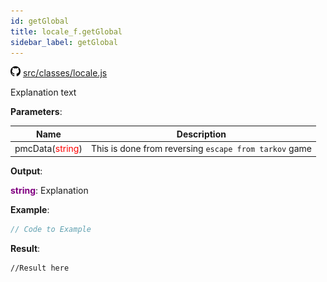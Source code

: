 ```yaml
---
id: getGlobal
title: locale_f.getGlobal
sidebar_label: getGlobal
---
```

![](/img/github.png) [src/classes/locale.js](https://github.com/TrustedSourceLeaks/LeakedServer/blob/master/src/classes/locale.js#L11)

Explanation text

**Parameters**:

Name  |   Description 
----------- |   -----------
pmcData(<font color="red">string</font>)  |   This is done from reversing `escape from tarkov` game


**Output**:

**<font color="purple">string</font>**: Explanation


**Example**:
```js
// Code to Example
```

**Result**:
```
//Result here
```